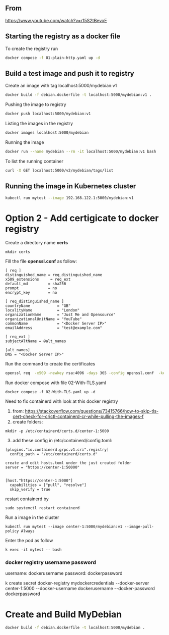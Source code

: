 ## From
https://www.youtube.com/watch?v=r15S2tBevoE

## Starting the registry as a docker file
To create the registry run
````bash
docker compose -f 01-plain-http.yaml up -d
````
## Build a test image and push it to registry
Create an image with tag localhost:5000/mydebian:v1
````bash
docker build -f debian.dockerfile -t localhost:5000/mydebian:v1 .
````

Pushing the image to registry
````bash
docker push localhost:5000/mydebian:v1
````

Listing the images in the registry
````bash
docker images localhost:5000/mydebian
````

Running the image
````bash
docker run --name mydebian --rm -it localhost:5000/mydebian:v1 bash
````

To list the running container
````bash
curl -X GET localhost:5000/v2/mydebian/tags/list
````

## Running the image in Kubernetes cluster
````bash
kubectl run mytest --image 192.168.122.1:5000/mydebian:v1
````
# Option 2 - Add certigicate to docker registry
Create a directory name **certs**
````
mkdir certs
```` 

Fill the file __openssl.conf__ as follow:

```
[ req ]
distinguished_name = req_distinguished_name
x509_extensions     = req_ext
default_md         = sha256
prompt             = no
encrypt_key        = no

[ req_distinguished_name ]
countryName            = "GB"
localityName           = "London"
organizationName       = "Just Me and Opensource"
organizationalUnitName = "YouTube"
commonName             = "<Docker Server IP>"
emailAddress           = "test@example.com"

[ req_ext ]
subjectAltName = @alt_names

[alt_names]
DNS = "<Docker Server IP>"
```

Run the command to create the certificates
````bash
openssl req  -x509 -newkey rsa:4096 -days 365 -config openssl.conf  -keyout certs/domain.key -out certs/domain.crt
````

Run docker compose with file 02-With-TLS.yaml 
````
docker compose -f 02-With-TLS.yaml up -d
````

Need to fix containerd with look at this docker registry
1. from: https://stackoverflow.com/questions/73415766/how-to-skip-tls-cert-check-for-crictl-containerd-cr-while-pulling-the-images-f
2. create folders: 
````
mkdir -p /etc/containerd/certs.d/center-1:5000
````
3. add these config in /etc/containerd/config.toml:
````
[plugins."io.containerd.grpc.v1.cri".registry]
  config_path = "/etc/containerd/certs.d"

create and edit hosts.toml under the just created folder
server = "https://center-1:50000"


[host."https://center-1:5000"]
  capabilities = ["pull", "resolve"]
  skip_verify = true
````

restart containerd by
````
sudo systemctl restart containerd
````

Run a image in the cluster
````
kubectl run mytest --image center-1:5000/mydebian:v1 --image-pull-policy Always
````

Enter the pod as follow
````
k exec -it mytest -- bash
````

### docker registry username password
username: dockerusername 
password: dockerpassword

k create secret docker-registry mydockercredentials --docker-server center-1:5000 --docker-username dockerusername --docker-password dockerpassword

# Create and Build MyDebian
````bash
docker build -f debian.dockerfile -t localhost:5000/mydebian .
````